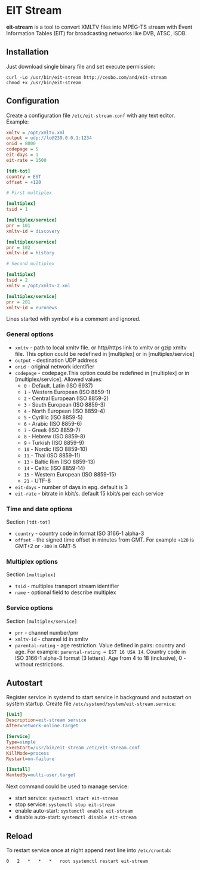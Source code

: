 # EIT Stream

**eit-stream** is a tool to convert XMLTV files into MPEG-TS stream with Event Information Tables (EIT) for broadcasting networks like DVB, ATSC, ISDB.

## Installation

Just download single binary file and set execute permission:

```
curl -Lo /usr/bin/eit-stream http://cesbo.com/and/eit-stream
chmod +x /usr/bin/eit-stream
```

## Configuration

Create a configuration file `/etc/eit-stream.conf` with any text editor. Example:

```ini
xmltv = /opt/xmltv.xml
output = udp://lo@239.0.0.1:1234
onid = 8000
codepage = 5
eit-days = 1
eit-rate = 1500

[tdt-tot]
country = EST
offset = +120

# First multiplex

[multiplex]
tsid = 1

[multiplex/service]
pnr = 101
xmltv-id = discovery

[multiplex/service]
pnr = 102
xmltv-id = history

# Second multiplex

[multiplex]
tsid = 2
xmltv = /opt/xmltv-2.xml

[multiplex/service]
pnr = 201
xmltv-id = euronews
```

Lines started with symbol `#` is a comment and ignored.

### General options

- `xmltv` - path to local xmltv file. or http/https link to xmltv or gzip xmltv file. This option could be redefined in [multiplex] or in [multiplex/service]
- `output` - destination UDP address
- `onid` - original network identifier
- `codepage` - codepage.This option could be redefined in [multiplex] or in [multiplex/service]. Allowed values:
    - `0` - Default. Latin (ISO 6937)
    - `1` - Western European (ISO 8859-1)
    - `2` - Central European (ISO 8859-2)
    - `3` - South European (ISO 8859-3)
    - `4` - North European (ISO 8859-4)
    - `5` - Cyrillic (ISO 8859-5)
    - `6` - Arabic (ISO 8859-6)
    - `7` - Greek (ISO 8859-7)
    - `8` - Hebrew (ISO 8859-8)
    - `9` - Turkish (ISO 8859-9)
    - `10` - Nordic (ISO 8859-10)
    - `11` - Thai (ISO 8859-11)
    - `13` - Baltic Rim (ISO 8859-13)
    - `14` - Celtic (ISO 8859-14)
    - `15` - Western European (ISO 8859-15)
    - `21` - UTF-8
- `eit-days` - number of days in epg. default is 3
- `eit-rate` - bitrate in kbit/s. default 15 kbit/s per each service

### Time and date options

Section `[tdt-tot]`

- `country` - country code in format ISO 3166-1 alpha-3
- `offset` - the signed time offset in minutes from GMT. For example `+120` is GMT+2 or `-300` is GMT-5

### Multiplex options

Section `[multiplex]`

- `tsid` - multiplex transport stream identifier
- `name` - optional field to describe multiplex

### Service options

Section `[multiplex/service]`

- `pnr` - channel number/pnr
- `xmltv-id` - channel id in xmltv
- `parental-rating` - age restriction. Value defined in pairs: country and age. For example: `parental-rating = EST 16 USA 14`. Country code in ISO 3166-1 alpha-3 format (3 letters). Age from 4 to 18 (inclusive), 0 - without restrictions.

## Autostart

Register service in systemd to start service in background and autostart on system startup. Create file `/etc/systemd/system/eit-stream.service`:

```ini
[Unit]
Description=eit-stream service
After=network-online.target

[Service]
Type=simple
ExecStart=/usr/bin/eit-stream /etc/eit-stream.conf
KillMode=process
Restart=on-failure

[Install]
WantedBy=multi-user.target
```

Next command could be used to manage service:

- start service: `systemctl start eit-stream`
- stop service: `systemctl stop eit-stream`
- enable auto-start: `systemctl enable eit-stream`
- disable auto-start: `systemctl disable eit-stream`

## Reload

To restart service once at night append next line into `/etc/crontab`:

```
0   2   *   *   *   root systemctl restart eit-stream
```

